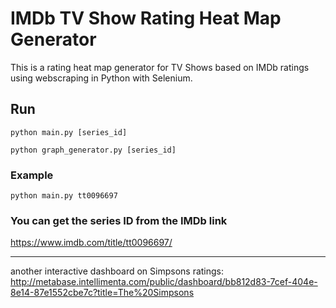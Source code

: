 
# IMDb TV Show Rating Heat Map Generator
This is a rating heat map generator for TV Shows based on IMDb ratings using webscraping in Python with Selenium.

## Run
`python main.py [series_id]`

`python graph_generator.py [series_id]`

### Example
`python main.py tt0096697`

### You can get the series ID from the IMDb link
https://www.imdb.com/title/tt0096697/

---

another interactive dashboard on Simpsons ratings: http://metabase.intellimenta.com/public/dashboard/bb812d83-7cef-404e-8e14-87e1552cbe7c?title=The%20Simpsons

